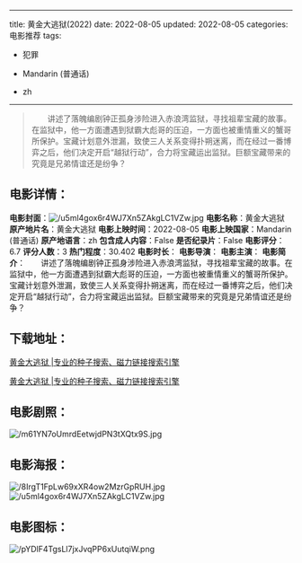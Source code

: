 
---
title: 黄金大逃狱(2022)
date: 2022-08-05
updated: 2022-08-05
categories: 电影推荐
tags:
- 犯罪

- Mandarin (普通话)
- zh
---


> 　　讲述了落魄编剧钟正孤身涉险进入赤浪湾监狱，寻找祖辈宝藏的故事。在监狱中，他一方面遭遇到狱霸大彪哥的压迫，一方面也被重情重义的蟹哥所保护。宝藏计划意外泄漏，致使三人关系变得扑朔迷离，而在经过一番博弈之后，他们决定开启“越狱行动”，合力将宝藏运出监狱。巨额宝藏带来的究竟是兄弟情谊还是纷争？

## **电影详情**：

**电影封面**：<img src="https://image.tmdb.org/t/p/w200/u5ml4gox6r4WJ7Xn5ZAkgLC1VZw.jpg" alt="/u5ml4gox6r4WJ7Xn5ZAkgLC1VZw.jpg" title="/u5ml4gox6r4WJ7Xn5ZAkgLC1VZw.jpg">
**电影名称**：黄金大逃狱
**原产地片名**：黄金大逃狱
**电影上映时间**：2022-08-05
**电影上映国家**：Mandarin (普通话)
**原产地语言**：zh
**包含成人内容**：False
**是否纪录片**：False
**电影评分**：6.7
**评分人数**：3
**热门程度**：30.402
**电影时长**：
**电影导演**：
**电影主演**：
**电影简介**：　　讲述了落魄编剧钟正孤身涉险进入赤浪湾监狱，寻找祖辈宝藏的故事。在监狱中，他一方面遭遇到狱霸大彪哥的压迫，一方面也被重情重义的蟹哥所保护。宝藏计划意外泄漏，致使三人关系变得扑朔迷离，而在经过一番博弈之后，他们决定开启“越狱行动”，合力将宝藏运出监狱。巨额宝藏带来的究竟是兄弟情谊还是纷争？

## **下载地址**：
[黄金大逃狱 |专业的种子搜索、磁力链接搜索引擎](https://movie.amd794.com:2083/?search=%E9%BB%84%E9%87%91%E5%A4%A7%E9%80%83%E7%8B%B1&ordering=&mode=match_phrase&page_size=10&page=1)

[黄金大逃狱 |专业的种子搜索、磁力链接搜索引擎](https://movie.amd794.com:2083/?search=%E9%BB%84%E9%87%91%E5%A4%A7%E9%80%83%E7%8B%B1&ordering=&mode=match_phrase&page_size=10&page=1)
 

## **电影剧照**：
<img src="https://image.tmdb.org/t/p/original/m61YN7oUmrdEetwjdPN3tXQtx9S.jpg" alt="/m61YN7oUmrdEetwjdPN3tXQtx9S.jpg" title="/m61YN7oUmrdEetwjdPN3tXQtx9S.jpg">

## **电影海报**：
<img src="https://image.tmdb.org/t/p/original/8IrgT1FpLw69xXR4ow2MzrGpRUH.jpg" alt="/8IrgT1FpLw69xXR4ow2MzrGpRUH.jpg" title="/8IrgT1FpLw69xXR4ow2MzrGpRUH.jpg"><img src="https://image.tmdb.org/t/p/original/u5ml4gox6r4WJ7Xn5ZAkgLC1VZw.jpg" alt="/u5ml4gox6r4WJ7Xn5ZAkgLC1VZw.jpg" title="/u5ml4gox6r4WJ7Xn5ZAkgLC1VZw.jpg">

## **电影图标**：
<img src="https://image.tmdb.org/t/p/original/pYDlF4TgsLl7jxJvqPP6xUutqiW.png" alt="/pYDlF4TgsLl7jxJvqPP6xUutqiW.png" title="/pYDlF4TgsLl7jxJvqPP6xUutqiW.png">
